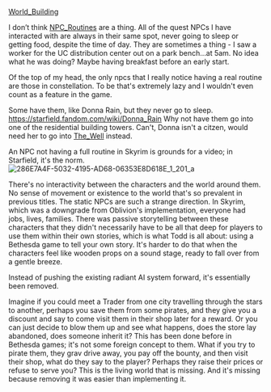 [World_Building](World_Building.md)

I don’t think [NPC_Routines](NPC_Routines.md) are a thing. All of the quest NPCs I have interacted with are always in their same spot, never going to sleep or getting food, despite the time of day.
	They are sometimes a thing - I saw a worker for the UC distribution center out on a park bench…at 5am. No idea what he was doing? Maybe having breakfast before an early start.

Of the top of my head, the only npcs that I really notice having a real routine are those in constellation. To be that's extremely lazy and I wouldn't even count as a feature in the game.

Some have them, like Donna Rain, but they never go to sleep.
https://starfield.fandom.com/wiki/Donna_Rain
Why not have them go into one of the residential building towers.
	Can't, Donna isn't a citzen, would need her to go into [The_Well](The_Well.md) instead.

An NPC not having a full routine in Skyrim is grounds for a video; in Starfield, it's the norm.![286E7A4F-5032-4195-AD68-06353E8D618E_1_201_a](286E7A4F-5032-4195-AD68-06353E8D618E_1_201_a.jpeg)

There's no interactivity between the characters and the world around them. No sense of movement or existence to the world that's so prevalent in previous titles. The static NPCs are such a strange direction. In Skyrim, which was a downgrade from Oblivion's implementation, everyone had jobs, lives, families. There was passive storytelling between these characters that they didn't necessarily have to be all that deep for players to use them within their own stories, which is what Todd is all about: using a Bethesda game to tell your own story. It's harder to do that when the characters feel like wooden props on a sound stage, ready to fall over from a gentle breeze.

Instead of pushing the existing radiant AI system forward, it's essentially been removed.

Imagine if you could meet a Trader from one city travelling through the stars to another, perhaps you save them from some pirates, and they give you a discount and say to come visit them in their shop later for a reward. Or you can just decide to blow them up and see what happens, does the store lay abandoned, does someone inherit it? This has been done before in Bethesda games; it's not some foreign concept to them. 
What if you try to pirate them, they grav drive away, you pay off the bounty, and then visit their shop, what do they say to the player? Perhaps they raise their prices or refuse to serve you? This is the living world that is missing. And it's missing because removing it was easier than implementing it.